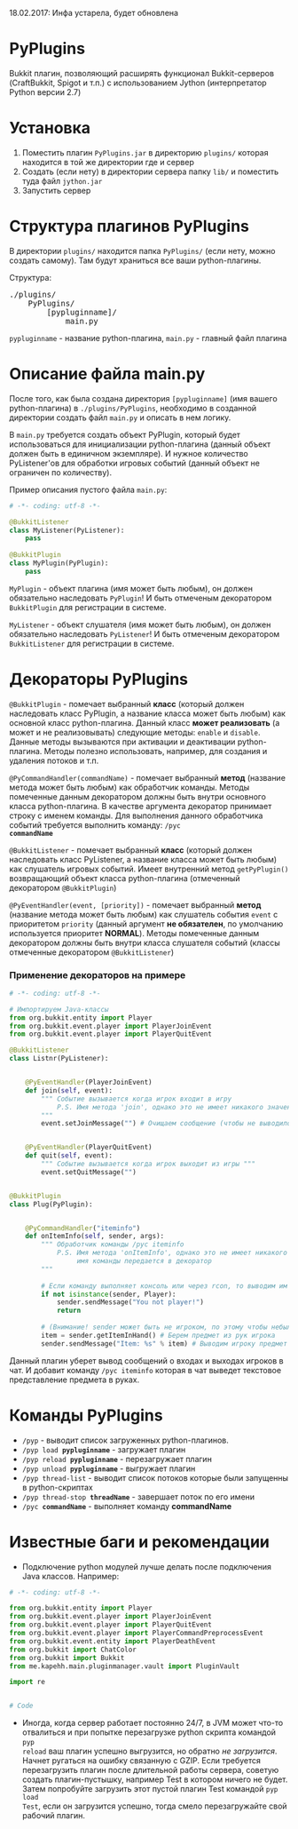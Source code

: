 18.02.2017: Инфа устарела, будет обновлена

# PyPlugins
Bukkit плагин, позволяющий расширять функционал Bukkit-серверов (CraftBukkit, Spigot и т.п.) с использованием Jython (интерпретатор Python версии 2.7)

# Установка
1. Поместить плагин <code>PyPlugins.jar</code> в директорию <code>plugins/</code> которая находится в той же директории где и сервер
2. Создать (если нету) в директории сервера папку <code>lib/</code> и поместить туда файл <code>jython.jar</code>
3. Запустить сервер

# Структура плагинов PyPlugins
В директории <code>plugins/</code> находится папка <code>PyPlugins/</code> (если нету, можно создать самому).
Там будут храниться все ваши python-плагины.

Структура:
<pre>
./plugins/
    PyPlugins/
        [pypluginname]/
            main.py
</pre>
<code>pypluginname</code> - название python-плагина, <code>main.py</code> - главный файл плагина

# Описание файла main.py
После того, как была создана директория <code>[pypluginname]</code> (имя вашего python-плагина) в <code>./plugins/PyPlugins</code>, необходимо в созданной директории создать файл <code>main.py</code> и описать в нем логику.

В <code>main.py</code> требуется создать объект PyPlugin, который будет использоваться для инициализации python-плагина (данный объект должен быть в единичном экземпляре). И нужное количество PyListener'ов для обработки игровых событий (данный объект не ограничен по количеству).

Пример описания пустого файла <code>main.py</code>:
```python
# -*- coding: utf-8 -*-

@BukkitListener
class MyListener(PyListener):
    pass
    
@BukkitPlugin
class MyPlugin(PyPlugin):
    pass
```

<code>MyPlugin</code> - объект плагина (имя может быть любым), он должен обязательно наследовать <code>PyPlugin</code>! И быть отмеченым декоратором <code>BukkitPlugin</code> для регистрации в системе.

<code>MyListener</code> - объект слушателя (имя может быть любым), он должен обязательно наследовать <code>PyListener</code>! И быть отмеченым декоратором <code>BukkitListener</code> для регистрации в системе.

# Декораторы PyPlugins

<code>@BukkitPlugin</code> - помечает выбранный **класс** (который должен наследовать класс PyPlugin, а название класса может быть любым) как основной класс python-плагина.
Данный класс **может реализовать** (а может и не реализовывать) следующие методы: <code>enable</code> и <code>disable</code>. Данные методы вызываются при активации и деактивации python-плагина. Методы полезно использовать, например, для создания и удаления потоков и т.п.

<code>@PyCommandHandler(commandName)</code> - помечает выбранный **метод** (название метода может быть любым) как обработчик команды. Методы помеченные данным декоратором должны быть внутри основного класса python-плагина. В качестве аргумента декоратор принимает строку с именем команды. Для выполнения данного обработчика событий требуется выполнить команду: <code>/pyc **commandName**</code>

<code>@BukkitListener</code> - помечает выбранный **класс** (который должен наследовать класс PyListener, а название класса может быть любым) как слушатель игровых событий. Имеет внутренний метод <code>getPyPlugin()</code> возвращающий объект класса python-плагина (отмеченный декоратором <code>@BukkitPlugin</code>)

<code>@PyEventHandler(event, [priority])</code> - помечает выбранный **метод** (название метода может быть любым) как слушатель события <code>event</code> с приоритетом <code>priority</code> (данный аргумент **не обязателен**, по умолчанию используется приоритет **NORMAL**). Методы помеченные данным декоратором должны быть внутри класса слушателя событий (классы отмеченные декоратором <code>@BukkitListener</code>)

### Применение декораторов на примере

```python
# -*- coding: utf-8 -*-

# Импортируем Java-классы
from org.bukkit.entity import Player
from org.bukkit.event.player import PlayerJoinEvent
from org.bukkit.event.player import PlayerQuitEvent

@BukkitListener
class Listnr(PyListener):


    @PyEventHandler(PlayerJoinEvent)
    def join(self, event):
        """ Событие вызывается когда игрок входит в игру
            P.S. Имя метода 'join', однако это не имеет никакого значения
        """
        event.setJoinMessage("") # Очищаем сообщение (чтобы не выводилось сообщений при входе)


    @PyEventHandler(PlayerQuitEvent)
    def quit(self, event):
        """ Событие вызывается когда игрок выходит из игры """
        event.setQuitMessage("")


@BukkitPlugin
class Plug(PyPlugin):


    @PyCommandHandler("iteminfo")
    def onItemInfo(self, sender, args):
        """ Обработчик команды /pyc iteminfo
            P.S. Имя метода 'onItemInfo', однако это не имеет никакого значения,
                 имя команды передается в декоратор
        """
    
        # Если команду выполняет консоль или через rcon, то выводим им сообщение: You not player!
        if not isinstance(sender, Player):
            sender.sendMessage("You not player!")
            return
            
        # (Внимание! sender может быть не игроком, по этому чтобы небыло ошибок мы перед этим делаем проверку)
        item = sender.getItemInHand() # Берем предмет из рук игрока
        sender.sendMessage("Item: %s" % item) # Выводим игроку предмет в его руках
```

Данный плагин уберет вывод сообщений о входах и выходах игроков в чат. И добавит команду <code>/pyc iteminfo</code> которая в чат выведет текстовое представление предмета в руках.

# Команды PyPlugins

* <code>/pyp</code> - выводит список загруженных python-плагинов.
* <code>/pyp load **pypluginname**</code> - загружает плагин
* <code>/pyp reload **pypluginname**</code> - перезагружает плагин
* <code>/pyp unload **pypluginname**</code> - выгружает плагин
* <code>/pyp thread-list</code> - выводит список потоков которые были запущенны в python-скриптах
* <code>/pyp thread-stop **threadName**</code> - завершает поток по его имени
* <code>/pyc **commandName**</code> - выполняет команду **commandName**

# Известные баги и рекомендации

* Подключение python модулей лучше делать после подключения Java классов. Например:
```python
# -*- coding: utf-8 -*-

from org.bukkit.entity import Player
from org.bukkit.event.player import PlayerJoinEvent
from org.bukkit.event.player import PlayerQuitEvent
from org.bukkit.event.player import PlayerCommandPreprocessEvent
from org.bukkit.event.entity import PlayerDeathEvent
from org.bukkit import ChatColor
from org.bukkit import Bukkit
from me.kapehh.main.pluginmanager.vault import PluginVault

import re


# Code
```

* Иногда, когда сервер работает постоянно 24/7, в JVM может что-то отвалиться и при попытке перезагрузке python скрипта командой <code>pyp reload</code> ваш плагин успешно выгрузится, но обратно *не загрузится*. Начнет ругаться на ошибку связанную с GZIP. Если требуется перезагрузить плагин после длительной работы сервера, советую создать плагин-пустышку, например Test в котором ничего не будет. Затем попробуйте загрузить этот пустой плагин Test командой <code>pyp load Test</code>, если он загрузится успешно, тогда смело перезагружайте свой рабочий плагин.

